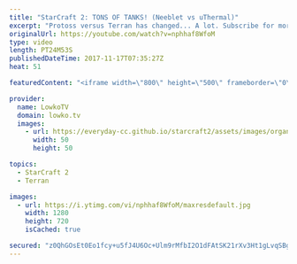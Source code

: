 ```yaml
---
title: "StarCraft 2: TONS OF TANKS! (Neeblet vs uThermal)"
excerpt: "Protoss versus Terran has changed... A lot. Subscribe for more videos: http://lowko.tv/youtube More StarCraft 2 Commentary: https://goo.gl/xhqtzW  In this match between uThermal and Neeblet we see some of the major changes to the PvT matchup come into play. Since the Disruptor got nerfed, their counter"
originalUrl: https://youtube.com/watch?v=nphhaf8WfoM
type: video
length: PT24M53S
publishedDateTime: 2017-11-17T07:35:27Z
heat: 51

featuredContent: "<iframe width=\"800\" height=\"500\" frameborder=\"0\" src=\"https://www.youtube.com/embed/nphhaf8WfoM\" allow=\"accelerometer; autoplay; encrypted-media; gyroscope; picture-in-picture\" allowfullscreen></iframe>"

provider:
  name: LowkoTV
  domain: lowko.tv
  images:
    - url: https://everyday-cc.github.io/starcraft2/assets/images/organizations/lowko.tv-50x50.jpg
      width: 50
      height: 50

topics:
  - StarCraft 2
  - Terran

images:
  - url: https://i.ytimg.com/vi/nphhaf8WfoM/maxresdefault.jpg
    width: 1280
    height: 720
    isCached: true

secured: "z0QhGOsEt0Eo1fcy+u5fJ4U6Oc+Ulm9rMfbI2O1dFAtSK21rXv3Ht1gLvqSBg7KPN7OvmbJPPRKjbvuDiYvn3Ci7+qRjApYXU0RMGGL+wxogBzhds315dXFzbfKXuWrDw5B0Bl9PE3RCzeYkG5UvoHM+l6upMCNl6xkN12Q16Ys5enDUaEBVKrw2i8If9/mIga91nFVvtbVxqN/iGqTg4dMmm4URkZlX/N79TxoIoCFwdsTwt37zr466WIESlULGJYnLximrOINpqGvX6XSHupiBb8g7ROgfpSXAVrOWmlY9/IZBAmHuO5/BNdv0P7Pdi3FB57wxt0OLnw3UbeLxRQkloxd8Z45WWaB/4usYuwDUBujj1hHGz3kNsZ3p6aelINBMJ7B7c3jf05LAnqAs+/jmtgobSfbuKWUWGF3HwzDJ43TaYwBhWVI9CWpAcKAT;PADIclJ2uPPRyA01DbkU2w=="
---
```


